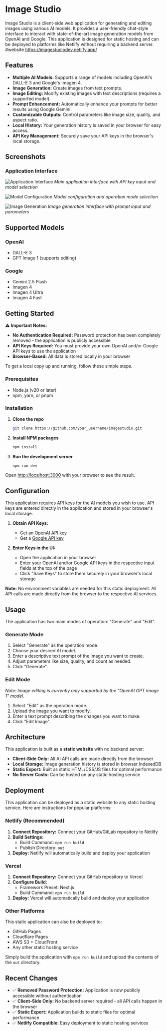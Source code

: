 # Image Studio

Image Studio is a client-side web application for generating and editing images using various AI models. It provides a user-friendly chat-style interface to interact with state-of-the-art image generation models from OpenAI and Google. This application is designed for static hosting and can be deployed to platforms like Netlify without requiring a backend server.
#website
https://imagestudiodev.netlify.app/
## Features

- **Multiple AI Models:** Supports a range of models including OpenAI's DALL-E 3 and Google's Imagen 4.
- **Image Generation:** Create images from text prompts.
- **Image Editing:** Modify existing images with text descriptions (requires a supported model).
- **Prompt Enhancement:** Automatically enhance your prompts for better results using Google Gemini.
- **Customizable Outputs:** Control parameters like image size, quality, and aspect ratio.
- **Local History:** Your generation history is saved in your browser for easy access.
- **API Key Management:** Securely save your API keys in the browser's local storage.

## Screenshots

### Application Interface
![Application Interface](docs/screenshots/Screenshot%202025-08-31%20at%201.29.40%E2%80%AFAM.png)
*Main application interface with API key input and model selection*

![Model Configuration](docs/screenshots/Screenshot%202025-08-31%20at%201.30.12%E2%80%AFAM.png)
*Model configuration and operation mode selection*

![Image Generation](docs/screenshots/Screenshot%202025-08-31%20at%201.30.21%E2%80%AFAM.png)
*Image generation interface with prompt input and parameters*

## Supported Models

### OpenAI
- DALL-E 3
- GPT Image 1 (supports editing)

### Google
- Gemini 2.5 Flash
- Imagen 4
- Imagen 4 Ultra
- Imagen 4 Fast

## Getting Started

⚠️ **Important Notes:**
- **No Authentication Required:** Password protection has been completely removed - the application is publicly accessible
- **API Keys Required:** You must provide your own OpenAI and/or Google API keys to use the application
- **Browser-Based:** All data is stored locally in your browser

To get a local copy up and running, follow these simple steps.

### Prerequisites

- Node.js (v20 or later)
- npm, yarn, or pnpm

### Installation

1. **Clone the repo**
   ```sh
   git clone https://github.com/your_username/imagestudio.git
   ```
2. **Install NPM packages**
   ```sh
   npm install
   ```
3. **Run the development server**
   ```sh
   npm run dev
   ```
Open [http://localhost:3000](http://localhost:3000) with your browser to see the result.

## Configuration

This application requires API keys for the AI models you wish to use. API keys are entered directly in the application and stored in your browser's local storage.

1. **Obtain API Keys:**
    - Get an [OpenAI API key](https://platform.openai.com/account/api-keys)
    - Get a [Google API key](https://makersuite.google.com/app/apikey)

2. **Enter Keys in the UI:**
    - Open the application in your browser
    - Enter your OpenAI and/or Google API keys in the respective input fields at the top of the page
    - Click "Save Keys" to store them securely in your browser's local storage

**Note:** No environment variables are needed for this static deployment. All API calls are made directly from the browser to the respective AI services.

## Usage

The application has two main modes of operation: "Generate" and "Edit".

### Generate Mode
1. Select "Generate" as the operation mode.
2. Choose your desired AI model.
3. Enter a descriptive text prompt of the image you want to create.
4. Adjust parameters like size, quality, and count as needed.
5. Click "Generate".

### Edit Mode
*Note: Image editing is currently only supported by the "OpenAI GPT Image 1" model.*

1. Select "Edit" as the operation mode.
2. Upload the image you want to modify.
3. Enter a text prompt describing the changes you want to make.
4. Click "Edit Image".

## Architecture

This application is built as a **static website** with no backend server:

- **Client-Side Only:** All AI API calls are made directly from the browser
- **Local Storage:** Image generation history is stored in browser IndexedDB
- **Static Export:** Built as static HTML/CSS/JS files for optimal performance
- **No Server Costs:** Can be hosted on any static hosting service

## Deployment

This application can be deployed as a static website to any static hosting service. Here are instructions for popular platforms:

### Netlify (Recommended)

1. **Connect Repository:** Connect your GitHub/GitLab repository to Netlify
2. **Build Settings:**
   - Build Command: `npm run build`
   - Publish Directory: `out`
3. **Deploy:** Netlify will automatically build and deploy your application

### Vercel

1. **Connect Repository:** Connect your GitHub repository to Vercel
2. **Configure Build:**
   - Framework Preset: Next.js
   - Build Command: `npm run build`
3. **Deploy:** Vercel will automatically build and deploy your application

### Other Platforms

This static application can also be deployed to:
- GitHub Pages
- Cloudflare Pages
- AWS S3 + CloudFront
- Any other static hosting service

Simply build the application with `npm run build` and upload the contents of the `out` directory.

## Recent Changes

- ✅ **Removed Password Protection:** Application is now publicly accessible without authentication
- ✅ **Client-Side Only:** No backend server required - all API calls happen in the browser
- ✅ **Static Export:** Application builds to static files for optimal performance
- ✅ **Netlify Compatible:** Easy deployment to static hosting services
